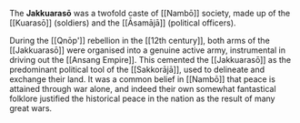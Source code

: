 The **Jakkuarasō** was a twofold caste of [[Nambō]] society, made up of the [[Kuarasō]] (soldiers) and the [[Āsamājā]] (political officers).

During the [[Qnōp']] rebellion in the [[12th century]], both arms of the [[Jakkuarasō]] were organised into a genuine active army, instrumental in driving out the [[Ansang Empire]]. This cemented the [[Jakkuarasō]] as the predominant political tool of the [[Sakkorājā]], used to delineate and exchange their land. It was a common belief in [[Nambō]] that peace is attained through war alone, and indeed their own somewhat fantastical folklore justified the historical peace in the nation as the result of many great wars.